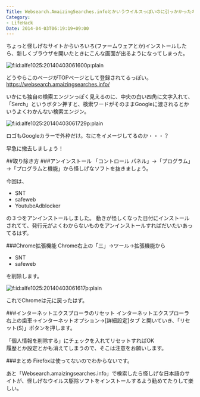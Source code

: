 ```yaml
---
Title: Websearch.AmaizingSearches.infoとかいうウイルスっぽいのに引っかかったので解決方法
Category:
- LifeHack
Date: 2014-04-03T06:19:19+09:00
---
```



ちょっと怪しげなサイトからいろいろ(ファームウェアとか)インストールしたら、新しくブラウザを開いたときにこんな画面が出るようになってしまった。
<p><span ><img src="https://cdn-ak.f.st-hatena.com/images/fotolife/a/alfe1025/20140403/20140403061600.png" alt="f:id:alfe1025:20140403061600p:plain" title="f:id:alfe1025:20140403061600p:plain" class="hatena-fotolife" itemprop="image"></span></p>


どうやらこのページがTOPページとして登録されてるっぽい。
https://websearch.amaizingsearches.info/

いかにも独自の検索エンジンっぽく見えるのに、中央の白い四角に文字入れて、「Serch」というボタン押すと、検索ワードがそのままGoogleに渡されるとかいうよくわかんない検索エンジン。

<p><span ><img src="https://cdn-ak.f.st-hatena.com/images/fotolife/a/alfe1025/20140403/20140403061729.png" alt="f:id:alfe1025:20140403061729p:plain" title="f:id:alfe1025:20140403061729p:plain" class="hatena-fotolife" itemprop="image"></span></p>
ロゴもGoogleカラーで外枠だけ。なにをイメージしてるのか・・・？


早急に撤去しましょう！

##取り除き方
###アンインストール
「コントロール パネル」→「プログラム」→「プログラムと機能」から怪しげなソフトを抜きましょう。

今回は、

 - SNT
 - safeweb
 - YoutubeAdblocker

の３つをアンインストールしました。
動きが怪しくなった日付にインストールされてて、発行元がよくわからないものをアンインストールすればだいたいあってるはず。

###Chrome拡張機能
Chrome右上の「三」→ツール→拡張機能から

 - SNT
 - safeweb

を削除します。
<p><span ><img src="https://cdn-ak.f.st-hatena.com/images/fotolife/a/alfe1025/20140403/20140403061617.png" alt="f:id:alfe1025:20140403061617p:plain" title="f:id:alfe1025:20140403061617p:plain" class="hatena-fotolife" itemprop="image"></span></p>


これでChromeは元に戻ったはず。

###インターネットエクスプローラのリセット
インターネットエクスプローラ右上の歯車→インターネットオプション→[詳細設定]タブ と開いていき、「リセット(S)」ボタンを押します。

「個人情報を削除する」にチェックを入れてリセットすればOK  
履歴とか設定とかも消えてしまうので、そこは注意をお願いします。

###まとめ
Firefoxは使ってないのでわからないです。

あと「Websearch.amaizingsearches.info」で検索したら怪しげな日本語のサイトが、怪しげなウイルス駆除ソフトをインストールするよう勧めてたりして楽しい。
